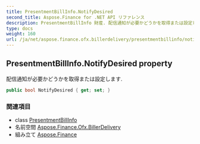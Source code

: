 ```yaml
---
title: PresentmentBillInfo.NotifyDesired
second_title: Aspose.Finance for .NET API リファレンス
description: PresentmentBillInfo 財産. 配信通知が必要かどうかを取得または設定します.
type: docs
weight: 160
url: /ja/net/aspose.finance.ofx.billerdelivery/presentmentbillinfo/notifydesired/
---
```

## PresentmentBillInfo.NotifyDesired property

配信通知が必要かどうかを取得または設定します.

```csharp
public bool NotifyDesired { get; set; }
```

### 関連項目

* class [PresentmentBillInfo](../)
* 名前空間 [Aspose.Finance.Ofx.BillerDelivery](../../presentmentbillinfo/)
* 組み立て [Aspose.Finance](../../../)



